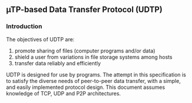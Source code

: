## µTP-based Data Transfer Protocol (UDTP)

### Introduction
The objectives of UDTP are:

1) promote sharing of files (computer programs and/or data)
2) shield a user from variations in file storage systems among hosts
3) transfer data reliably and efficiently

UDTP is designed for use by programs. The attempt in this specification is to satisfy the diverse needs of peer-to-peer data transfer, with a simple, and easily implemented protocol design. This document assumes knowledge of TCP, UDP and P2P architectures.
